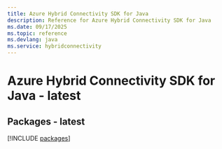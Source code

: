 ```yaml
---
title: Azure Hybrid Connectivity SDK for Java
description: Reference for Azure Hybrid Connectivity SDK for Java
ms.date: 09/17/2025
ms.topic: reference
ms.devlang: java
ms.service: hybridconnectivity
---
```

# Azure Hybrid Connectivity SDK for Java - latest
## Packages - latest
[!INCLUDE [packages](hybrid-connectivity-index.md)]
